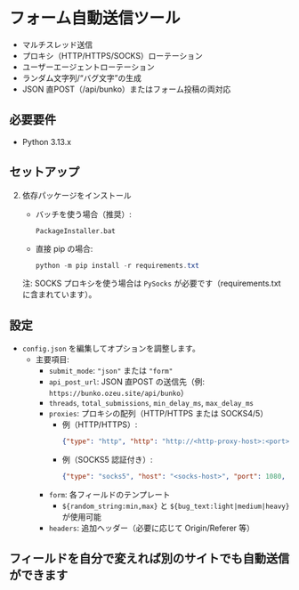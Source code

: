 # フォーム自動送信ツール

- マルチスレッド送信
- プロキシ（HTTP/HTTPS/SOCKS）ローテーション
- ユーザーエージェントローテーション
- ランダム文字列/“バグ文字”の生成
- JSON 直POST（/api/bunko）またはフォーム投稿の両対応


## 必要要件
- Python 3.13.x

## セットアップ

2. 依存パッケージをインストール
   - バッチを使う場合（推奨）:
     ```batch
     PackageInstaller.bat
     ```
   - 直接 pip の場合:
     ```powershell
     python -m pip install -r requirements.txt
     ```

   注: SOCKS プロキシを使う場合は `PySocks` が必要です（requirements.txt に含まれています）。

## 設定

- `config.json` を編集してオプションを調整します。
  - 主要項目:
    - `submit_mode`: `"json"` または `"form"`
    - `api_post_url`: JSON 直POST の送信先（例: `https://bunko.ozeu.site/api/bunko`）
    - `threads`, `total_submissions`, `min_delay_ms`, `max_delay_ms`
    - `proxies`: プロキシの配列（HTTP/HTTPS または SOCKS4/5）
      - 例（HTTP/HTTPS）:
        ```json
        {"type": "http", "http": "http://<http-proxy-host>:<port>", "https": "http://<http-proxy-host>:<port>"}
        ```
      - 例（SOCKS5 認証付き）:
        ```json
        {"type": "socks5", "host": "<socks-host>", "port": 1080, "username": "<user>", "password": "<pass>"}
        ```
    - `form`: 各フィールドのテンプレート
      - `${random_string:min,max}` と `${bug_text:light|medium|heavy}` が使用可能
    - `headers`: 追加ヘッダー（必要に応じて Origin/Referer 等）

## フィールドを自分で変えれば別のサイトでも自動送信ができます